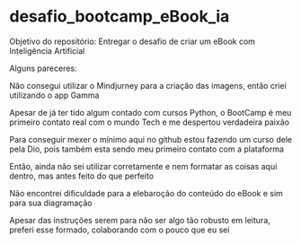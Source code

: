 # desafio_bootcamp_eBook_ia
Objetivo do repositório: Entregar o desafio de criar um eBook com Inteligência Artificial

Alguns pareceres:

Não consegui utilizar o Mindjurney para a criação das imagens, então criei utilizando o app Gamma

Apesar de já ter tido algum contado com cursos Python, o BootCamp é meu primeiro contato real com o mundo Tech e me despertou verdadeira paixão

Para conseguir mexer o mínimo aqui no github estou fazendo um curso dele pela Dio, pois também esta sendo meu primeiro contato com a plataforma

Então, ainda não sei utilizar corretamente e nem formatar as coisas aqui dentro, mas antes feito do que perfeito

Não encontrei dificuldade para a elebaroção do conteúdo do eBook e sim para sua diagramação

Apesar das instruções serem para não ser algo tão robusto em leitura, preferi esse formado, colaborando com o pouco que eu sei
